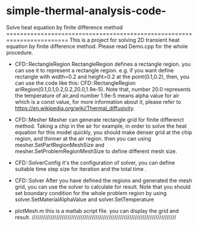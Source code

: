 # simple-thermal-analysis-code-
Solve heat equation by finite difference method
﻿========================================================================
This is a project for solving 2D transient heat equation by finite difference method.
Please read Demo.cpp for the whole procedure.
- CFD::RectangleRegion
	RectangleRegion defines a rectangle region. you can use it to represent a rectangle region. e.g. 
	if you want define rectangle with width=0.2 and height=0.2 at the point(0.1,0.2), then, you can use the code like this:
	CFD::RectangleRegion ariRegion(0.1,0.1,0.2,0.2,20.0,1.9e-5). Note that, number 20.0 represents the temperature of air,and
	number 1.9e-5 means alpha value for air which is a const value, for more information about it, please refer to 
	https://en.wikipedia.org/wiki/Thermal_diffusivity.
- CFD::Mesher
	Mesher can generate rectangle grid for finite differenct method. Taking a chip in the air for example, in order to solve the 
	heat equation for this model quickly, you should make denser grid at the chip region, and thinner at the air region. then you can 
	using mesher.SetPartRegionMeshSize and mesher.SetProblemRegionMeshSize to define different mesh size.
- CFD::SolverConfig
	it's the configuration of solver, you can define suitable time step size for iteration and the total time .
- CFD::Solver
	After you have defined the regions and generated the mesh grid, you can use the solver to calculate for result.
	Note that you should set boundary condition for the whole problem region by using solver.SetMaterialAlphaValue and solver.SetTemperature

- plotMesh.m
	this is a matlab script file. you can display the grid and result.
/////////////////////////////////////////////////////////////////////////////
